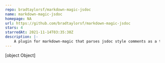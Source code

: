 ```yaml
---
repo: bradtaylorsf/markdown-magic-jsdoc
name: markdown-magic-jsdoc
homepage: NA
url: https://github.com/bradtaylorsf/markdown-magic-jsdoc
stars: 4
starredAt: 2021-11-14T03:35:38Z
description: |-
    A plugin for markdown-magic that parses jsdoc style comments as a transform
---
```


[object Object]
